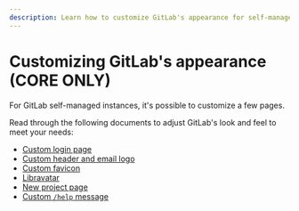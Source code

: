 ```yaml
---
description: Learn how to customize GitLab's appearance for self-managed installations.
---
```


# Customizing GitLab's appearance **(CORE ONLY)**

For GitLab self-managed instances, it's possible to customize
a few pages.

Read through the following documents to adjust GitLab's
look and feel to meet your needs:

- [Custom login page](branded_login_page.md)
- [Custom header and email logo](branded_page_and_email_header.md)
- [Custom favicon](favicon.md)
- [Libravatar](libravatar.md)
- [New project page](new_project_page.md)
- [Custom `/help` message](help_message.md)